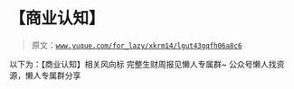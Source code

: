 # 【商业认知】

> 原文：[`www.yuque.com/for_lazy/xkrm14/lgut43gqfh06a8c6`](https://www.yuque.com/for_lazy/xkrm14/lgut43gqfh06a8c6)

<ne-p id="uf5225e0e" data-lake-id="uf5225e0e"><ne-text id="u2901de20">以下为：【商业认知】相关风向标</ne-text></ne-p> <ne-p id="u75b0206f" data-lake-id="u75b0206f"><ne-text id="u69beb3b3">完整生财周报见懒人专属群~</ne-text></ne-p> <ne-p id="uaac4b370" data-lake-id="uaac4b370"><ne-text id="u29073211">公众号懒人找资源，懒人专属群分享</ne-text></ne-p>